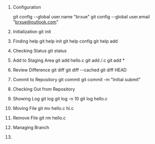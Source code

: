 1. Configuration

    git config --global user.name "brxue"
    git config --global user.email "brxue@outlook.com"
2. Initialization
    git init
3. Finding help 
    git help init
    git help config
    git help add
4. Checking Status
    git status
5. Add to Staging Area
    git add hello.c
    git add */*.c
    git add *
6. Review Difference
    git diff
    git diff --cached
    git diff HEAD
6. Commit to Repository
    git commit 
    git commit -m "Initial submit"
7. Checking Out from Repository
8. Showing Log
    git log
    git log -n 10
    git log hello.c
9. Moving File
    git mv hello.c hi.c
10. Remove File
    git rm hello.c
6. Managing Branch
7. 
    
